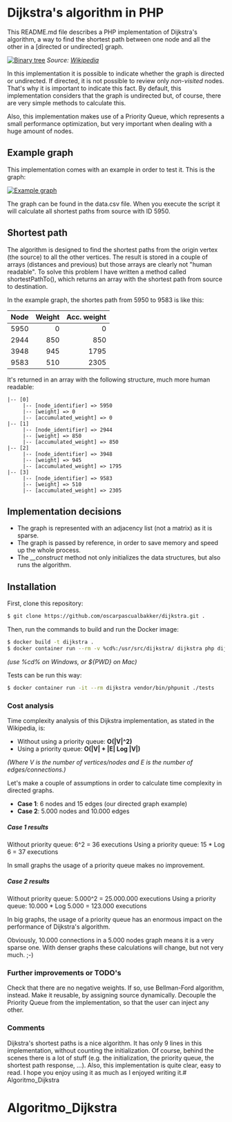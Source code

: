 # Dijkstra's algorithm in PHP

This README.md file describes a PHP implementation of Dijkstra's algorithm, a way to find the shortest path between one node and all the other in a [directed or undirected] graph.

[![Binary tree](https://upload.wikimedia.org/wikipedia/commons/5/57/Dijkstra_Animation.gif)](https://upload.wikimedia.org/wikipedia/commons/5/57/Dijkstra_Animation.gif)
*Source: [Wikipedia](https://en.wikipedia.org/wiki/Dijkstra%27s_algorithm "Dijkstra's algorithm - Wikipedia")*

In this implementation it is possible to indicate whether the graph is directed or undirected.  If directed, it is not possible to review only *non-visited* nodes.  That's why it is important to indicate this fact.  By default, this implementation considers that the graph is undirected but, of course, there are very simple methods to calculate this.

Also, this implementation makes use of a Priority Queue, which represents a small performance optimization, but very important when dealing with a huge amount of nodes.

## Example graph
This implementation comes with an example in order to test it.  This is the graph:

[![Example graph](http://www.oscarpascual.com/wp-content/uploads/2021/01/graph_smaller.jpg)](http://www.oscarpascual.com/wp-content/uploads/2021/01/graph_smaller.jpg)

The graph can be found in the data.csv file.  When you execute the script it will calculate all shortest paths from source with ID 5950.


## Shortest path
The algorithm is designed to find the shortest paths from the origin vertex (the source) to all the other vertices.  The result is stored in a couple of arrays (distances and previous) but those arrays are clearly not "human readable".  To solve this problem I have written a method called shortestPathTo(), which returns an array with the shortest path from source to destination.

In the example graph, the shortes path from 5950 to 9583 is like this:

| Node | Weight | Acc. weight |
|---|---:|---:|
| 5950 | 0 | 0 |
| 2944 | 850 | 850 |
| 3948 | 945 | 1795 |
| 9583 | 510 | 2305 |

It's returned in an array with the following structure, much more human readable:

    |-- [0]
         |-- [node_identifier] => 5950
         |-- [weight] => 0
         |-- [accumulated_weight] => 0
    |-- [1]
         |-- [node_identifier] => 2944
         |-- [weight] => 850
         |-- [accumulated_weight] => 850
    |-- [2]
         |-- [node_identifier] => 3948
         |-- [weight] => 945
         |-- [accumulated_weight] => 1795
    |-- [3]
         |-- [node_identifier] => 9583
         |-- [weight] => 510
         |-- [accumulated_weight] => 2305


## Implementation decisions
* The graph is represented with an adjacency list (not a matrix) as it is sparse.
* The graph is passed by reference, in order to save memory and speed up the whole process.
* The *__construct* method not only initializes the data structures, but also runs the algorithm.

## Installation
First, clone this repository:

```sh
$ git clone https://github.com/oscarpascualbakker/dijkstra.git .
```

Then, run the commands to build and run the Docker image:

```sh
$ docker build -t dijkstra .
$ docker container run --rm -v %cd%:/usr/src/dijkstra/ dijkstra php dijkstra.php
```
*(use %cd% on Windows, or ${PWD} on Mac)*

Tests can be run this way:

```sh
$ docker container run -it --rm dijkstra vendor/bin/phpunit ./tests
```

### Cost analysis
Time complexity analysis of this Dijkstra implementation, as stated in the Wikipedia, is:
 * Without using a priority queue: **O(|V|^2)**
 * Using a priority queue: **O(|V| + |E| Log |V|)**

*(Where V is the number of vertices/nodes and E is the number of edges/connections.)*

Let's make a couple of assumptions in order to calculate time complexity in directed graphs.
 * **Case 1**: 6 nodes and 15 edges (our directed graph example)
 * **Case 2**: 5.000 nodes and 10.000 edges

##### Case 1 results
Without priority queue: 6^2 = 36 executions
Using a priority queue: 15 * Log 6 = 37 executions

In small graphs the usage of a priority queue makes no improvement.

##### Case 2 results
Without priority queue: 5.000^2 = 25.000.000 executions
Using a priority queue: 10.000 * Log 5.000 = 123.000 executions

In big graphs, the usage of a priority queue has an enormous impact on the performance of Dijkstra's algorithm.

Obviously, 10.000 connections in a 5.000 nodes graph means it is a very sparse one.  With denser graphs these calculations will change, but not very much.  ;-)

### Further improvements or TODO's
Check that there are no negative weights.  If so, use Bellman-Ford algorithm, instead.
Make it reusable, by assigning source dynamically.
Decouple the Priority Queue from the implementation, so that the user can inject any other.

### Comments
Dijkstra's shortest paths is a nice algorithm.  It has only 9 lines in this implementation, without counting the initialization.  Of course, behind the scenes there is a lot of stuff (e.g. the initialization, the priority queue, the shortest path response, ...).  Also, this implementation is quite clear, easy to read.  I hope you enjoy using it as much as I enjoyed writing it.# Algoritmo_Dijkstra
# Algoritmo_Dijkstra

